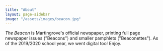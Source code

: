 ```yaml
---
title: "About"
layout: page-sidebar
image: "/assets/images/beacon.jpg"
---
```


*The Beacon* is Martingrove's official newspaper, printing full page newspaper issues ("Beacons") and smaller
pamphlets ("Beaconettes"). As of the 2019/2020 school year, we went digital too! Enjoy.
